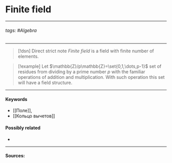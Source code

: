 # Finite field
***
###### tags: #Algebra  
***
>[!dsn] Direct strict note
>*Finite field* is a field with finite number of elements.

>[!example] 
>Let $\mathbb{Z}/p\mathbb{Z}=\set{0,1,\dots,p-1}$ set of residues from dividing by a prime number $p$ with the familiar operations of addition and multiplication. With such operation this set will have a field structure.
***
#### Keywords
- [[Поле]],
- [[Кольцо вычетов]]
#### Possibly related
- 
***
#### Sources: